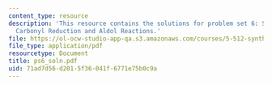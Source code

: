 ```yaml
---
content_type: resource
description: 'This resource contains the solutions for problem set 6: Stereocontrolled
  Carbonyl Reduction and Aldol Reactions.'
file: https://ol-ocw-studio-app-qa.s3.amazonaws.com/courses/5-512-synthetic-organic-chemistry-ii-spring-2005/71ad7d56d2015f36041f6771e75b0c9a_ps6_soln.pdf
file_type: application/pdf
resourcetype: Document
title: ps6_soln.pdf
uid: 71ad7d56-d201-5f36-041f-6771e75b0c9a
---
```

